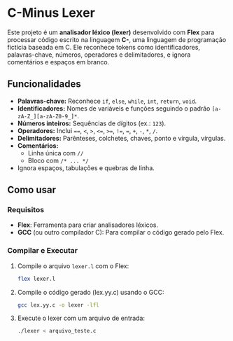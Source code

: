 # C-Minus Lexer

Este projeto é um **analisador léxico (lexer)** desenvolvido com **Flex** para processar código escrito na linguagem **C-**, uma linguagem de programação fictícia baseada em C. Ele reconhece tokens como identificadores, palavras-chave, números, operadores e delimitadores, e ignora comentários e espaços em branco.

## Funcionalidades

- **Palavras-chave:** Reconhece `if`, `else`, `while`, `int`, `return`, `void`.
- **Identificadores:** Nomes de variáveis e funções seguindo o padrão `[a-zA-Z_][a-zA-Z0-9_]*`.
- **Números inteiros:** Sequências de dígitos (ex.: `123`).
- **Operadores:** Inclui `==`, `<`, `>`, `<=`, `>=`, `!=`, `=`, `+`, `-`, `*`, `/`.
- **Delimitadores:** Parênteses, colchetes, chaves, ponto e vírgula, vírgulas.
- **Comentários:**
  - Linha única com `//`
  - Bloco com `/* ... */`
- Ignora espaços, tabulações e quebras de linha.

## Como usar

### Requisitos

- **Flex**: Ferramenta para criar analisadores léxicos.
- **GCC** (ou outro compilador C): Para compilar o código gerado pelo Flex.

### Compilar e Executar

1. Compile o arquivo `lexer.l` com o Flex:
   ```bash
   flex lexer.l

2. Compile o código gerado (lex.yy.c) usando o GCC:
    ```bash
    gcc lex.yy.c -o lexer -lfl

3. Execute o lexer com um arquivo de entrada:
    ```bash
    ./lexer < arquivo_teste.c

